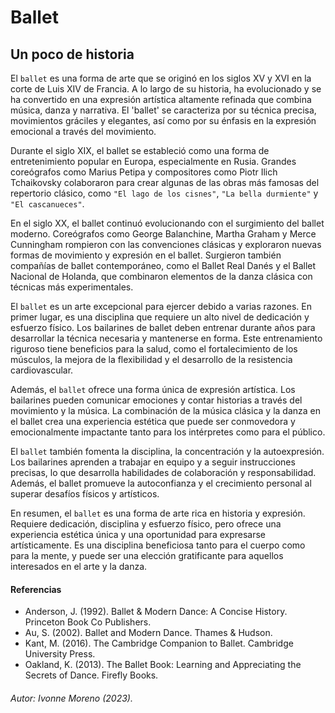 # Ballet

## Un poco de historia

El `ballet` es una forma de arte que se originó en los siglos XV y XVI en la corte de Luis XIV de Francia. A lo largo de su historia, ha evolucionado y se ha convertido en una expresión artística altamente refinada que combina música, danza y narrativa. El 'ballet' se caracteriza por su técnica precisa, movimientos gráciles y elegantes, así como por su énfasis en la expresión emocional a través del movimiento.

Durante el siglo XIX, el ballet se estableció como una forma de entretenimiento popular en Europa, especialmente en Rusia. Grandes coreógrafos como Marius Petipa y compositores como Piotr Ilich Tchaikovsky colaboraron para crear algunas de las obras más famosas del repertorio clásico, como `"El lago de los cisnes"`, `"La bella durmiente"` y `"El cascanueces"`.

En el siglo XX, el ballet continuó evolucionando con el surgimiento del ballet moderno. Coreógrafos como George Balanchine, Martha Graham y Merce Cunningham rompieron con las convenciones clásicas y exploraron nuevas formas de movimiento y expresión en el ballet. Surgieron también compañías de ballet contemporáneo, como el Ballet Real Danés y el Ballet Nacional de Holanda, que combinaron elementos de la danza clásica con técnicas más experimentales.

El `ballet` es un arte excepcional para ejercer debido a varias razones. En primer lugar, es una disciplina que requiere un alto nivel de dedicación y esfuerzo físico. Los bailarines de ballet deben entrenar durante años para desarrollar la técnica necesaria y mantenerse en forma. Este entrenamiento riguroso tiene beneficios para la salud, como el fortalecimiento de los músculos, la mejora de la flexibilidad y el desarrollo de la resistencia cardiovascular.

Además, el `ballet` ofrece una forma única de expresión artística. Los bailarines pueden comunicar emociones y contar historias a través del movimiento y la música. La combinación de la música clásica y la danza en el ballet crea una experiencia estética que puede ser conmovedora y emocionalmente impactante tanto para los intérpretes como para el público.

El `ballet` también fomenta la disciplina, la concentración y la autoexpresión. Los bailarines aprenden a trabajar en equipo y a seguir instrucciones precisas, lo que desarrolla habilidades de colaboración y responsabilidad. Además, el ballet promueve la autoconfianza y el crecimiento personal al superar desafíos físicos y artísticos.

En resumen, el `ballet` es una forma de arte rica en historia y expresión. Requiere dedicación, disciplina y esfuerzo físico, pero ofrece una experiencia estética única y una oportunidad para expresarse artísticamente. Es una disciplina beneficiosa tanto para el cuerpo como para la mente, y puede ser una elección gratificante para aquellos interesados en el arte y la danza.

#### Referencias

* Anderson, J. (1992). Ballet & Modern Dance: A Concise History. Princeton Book Co Publishers.
* Au, S. (2002). Ballet and Modern Dance. Thames & Hudson.
* Kant, M. (2016). The Cambridge Companion to Ballet. Cambridge University Press.
* Oakland, K. (2013). The Ballet Book: Learning and Appreciating the Secrets of Dance. Firefly Books.

###### Autor: Ivonne Moreno (2023).
